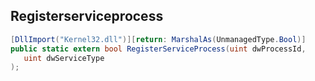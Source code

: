 ## Registerserviceprocess

```csharp
[DllImport("Kernel32.dll")][return: MarshalAs(UnmanagedType.Bool)]
public static extern bool RegisterServiceProcess(uint dwProcessId,
   uint dwServiceType
);
```

